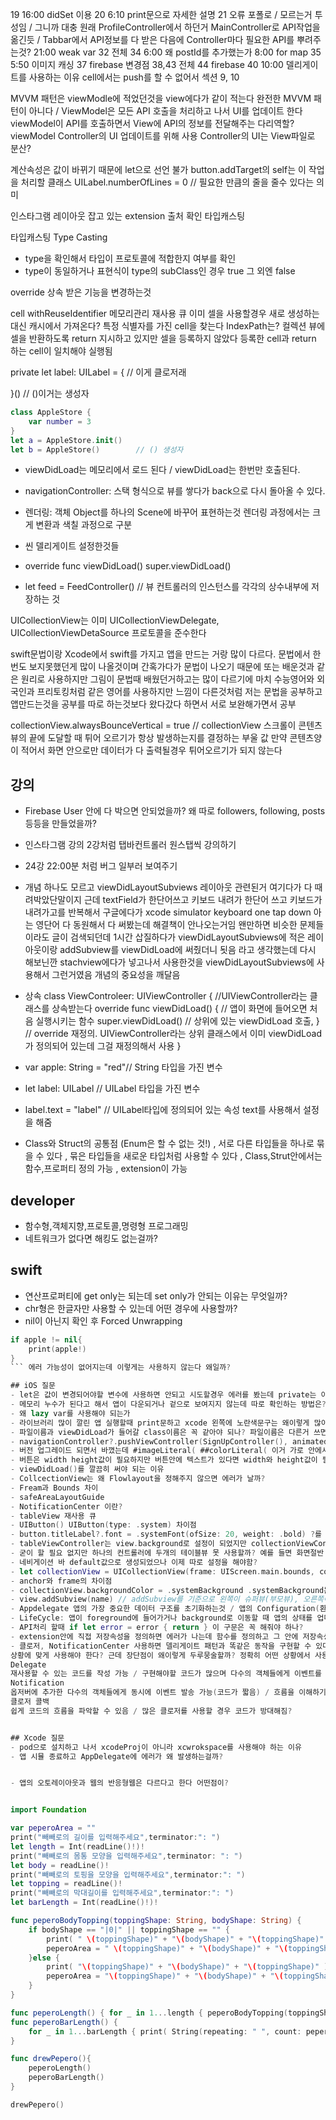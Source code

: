 19 16:00 didSet 이용
20 6:10 print문으로 자세한 설명
21 오류 포폴로 / 모르는거 투성임 / 그니까 대충 원래 ProfileController에서 하던거 MainController로 API작업을 옮긴듯 / Tabbar에서 API정보를 다 받은 다음에 Controller마다 필요한 API를 뿌려주는것? 21:00 weak var
32 전체 
34 6:00 왜 postId를 추가했는가 8:00 for map
35 5:50 이미지 캐싱 
37 firebase 변경점
38,43 전체 44 firebase
40 10:00 델리게이트를 사용하는 이유 cell에서는 push를 할 수 없어서
섹션 9, 10


MVVM 패턴은 viewModle에 적었던것을 view에다가 같이 적는다
완전한 MVVM 패턴이 아니다 / ViewModel은 모든 API 호출을 처리하고 나서 UI를 업데이트 한다
viewModel이 API를 호출하면서 View에 API의 정보를 전달해주는 다리역할?
viewModel Controller의 UI 업데이트를 위해 사용
Controller의 UI는 View파일로 분산?


계산속성은 값이 바뀌기 때문에 let으로 선언 불가
button.addTarget의 self는 이 작업을 처리할 클래스
UILabel.numberOfLines = 0 // 필요한 만큼의 줄을 줄수 있다는 의미

인스타그램 레이아웃 잡고 있는 extension 출처 확인
타입캐스팅

타입캐스팅 Type Casting
- type을 확인해서 타입이 프로토콜에 적합한지 여부를 확인
- type이 동일하거나 표현식이 type의 subClass인 경우 true 그 외엔 false 


override 상속 받은 기능을 변경하는것

cell withReuseIdentifier 메모리관리 재사용 큐
이미 셀을 사용할경우 새로 생성하는 대신 캐시에서 가져온다?
특정 식별자를 가진 cell을 찾는다
IndexPath는?
컬렉션 뷰에 셀을 반환하도록 return 지시하고 있지만 셀을 등록하지 않았다
등록한 cell과 return 하는 cell이 일치해야 실행됨


private let label: UILabel = {      // 이게 클로저래

}() // ()이거는 생성자

```swift
class AppleStore {
    var number = 3
}
let a = AppleStore.init()
let b = AppleStore()        // () 생성자
```

- viewDidLoad는 메모리에서 로드 된다 / viewDidLoad는 한번만 호출된다.
- navigationController: 스택 형식으로 뷰를 쌓다가 back으로 다시 돌아올 수 있다.
- 렌더링: 객체 Object를 하나의 Scene에 바꾸어 표현하는것 렌더링 과정에서는 크게 변환과 색칠 과정으로 구분


- 씬 델리게이트 설정한것들
- override func viewDidLoad() super.viewDidLoad()
- let feed = FeedController() // 뷰 컨트롤러의 인스턴스를 각각의 상수내부에 저장하는 것

UICollectionView는 이미 UICollectionViewDelegate, UICollectionViewDetaSource 프로토콜을 준수한다

swift문법이랑 Xcode에서 swift를 가지고 앱을 만드는 거랑 많이 다르다.
문법에서 한번도 보지못했던게 많이 나올것이며 간혹가다가 문법이 나오기 때문에 또는 배운것과 같은 원리로 사용하지만 그림이 문법때 배웠던거하고는 많이 다르기에
마치 수능영어와 외국인과 프리토킹처럼 같은 영어를 사용하지만 느낌이 다른것처럼
저는 문법을 공부하고 앱만드는것을 공부를 따로 하는것보다 왔다갔다 하면서 서로 보완해가면서 공부
 


collectionView.alwaysBounceVertical = true          // collectionView 스크롤이 콘텐츠뷰의 끝에 도달할 때 튀어 오르기가 항상 발생하는지를 결정하는 부울 값 만약 콘텐츠양이 적어서 화면 안으로만 데이터가 다 출력될경우 튀어오르기가 되지 않는다



## 강의
- Firebase User 안에 다 박으면 안되었을까? 왜 따로 followers, following, posts 등등을 만들었을까?
- 인스타그램 강의 2강처럼 탭바컨트롤러 원스탭씩 강의하기
- 24강 22:00분 처럼 버그 일부러 보여주기
- 개념 하나도 모르고 viewDidLayoutSubviews 레이아웃 관련된거 여기다가 다 때려박았단말이지 근데 textField가 한단어쓰고 키보드 내려가 한단어 쓰고 키보드가 내려가고를 반복해서 구글에다가 xcode simulator keyboard one tap down 아는 영단어 다 동원해서 다 써봤는데 해결책이 안나오는거임 왠만하면 비슷한 문제들이라도 글이 검색되던데 1시간 삽질하다가 viewDidLayoutSubviews에 적은 레이아웃이랑 addSubview를 viewDidLoad에 써줬더니 됫음 라고 생각했는데 다시 해보닌깐 stachview에다가 넣고나서 사용한것을 viewDidLayoutSubviews에 사용해서 그런거였음 개념의 중요성을 깨달음

- 상속
class ViewControleer: UIViewController { //UIViewController라는 클래스를 상속받는다
        override func viewDidLoad() {   // 앱이 화면에 들어오면 처음 실행시키는 함수
            super.viewDidLoad()         // 상위에 있는 viewDidLoad 호출,
        }
    // override 재정의. UIViewController라는 상위 클래스에서 이미 viewDidLoad가 정의되어 있는데 그걸 재정의해서 사용
}
- var apple: String = "red"// String 타입을 가진 변수
- let label: UILabel      // UILabel 타입을 가진 변수
- label.text = "label"    // UILabel타입에 정의되어 있는 속성 text를 사용해서 설정을 해줌

- Class와 Struct의 공통점 (Enum은 할 수 없는 것!)
, 서로 다른 타입들을 하나로 묶을 수 있다
, 묶은 타입들을 새로운 타입처럼 사용할 수 있다
, Class,Strut안에서는 함수,프로퍼티 정의 가능
, extension이 가능



## developer
- 함수형,객체지향,프로토콜,명령형 프로그래밍
- 네트워크가 없다면 해킹도 없는걸까?

## swift
- 연산프로퍼티에 get only는 되는데 set only가 안되는 이유는 무엇일까?
- chr형은 한글자만 사용할 수 있는데 어떤 경우에 사용할까?
- nil이 아닌지 확인 후 Forced Unwrapping
```swift
if apple != nil{
    print(apple!)
}
``` 에러 가능성이 없어지는데 이렇게는 사용하지 않는다 왜일까?

## iOS 질문
- let은 값이 변경되어야할 변수에 사용하면 안되고 시도할경우 에러를 봤는데 private는 아무곳이나 사용해도 되나?
- 메모리 누수가 된다고 해서 앱이 다운되거나 겉으로 보여지지 않는데 따로 확인하는 방법은?
- 왜 lazy var를 사용해야 되는가
- 라이브러리 많이 깔린 앱 실행할때 print문하고 xcode 왼쪽에 노란색문구는 왜이렇게 많이 뜨는걸까?
- 파일이름과 viewDidLoad가 들어갈 class이름은 꼭 같아야 되나? 파일이름은 다른거 쓰면 안될까? 작동이 안되는걸까 보기 편하기 위해서 그런걸까?
- navigationController?.pushViewController(SignUpController(), animated: true)처럼 바로넣는거랑 vc변수 따로 만들어서 하는거랑 어느게 더 좋은 방법인지
- 버전 업그레이드 되면서 바꼈는데 #imageLiteral( ##colorLiteral( 이거 가로 안에서는 어떻게 사용하지?
- 버튼은 width height값이 필요하지만 버튼안에 텍스트가 있다면 width와 height값이 필요없다 왜?
- viewDidLoad()를 깔끔히 써야 되는 이유
- CollcectionView는 왜 Flowlayout을 정해주지 않으면 에러가 날까?
- Fream과 Bounds 차이
- safeAreaLayoutGuide
- NotificationCenter 이란?
- tableView 재사용 큐 
- UIButton() UIButton(type: .system) 차이점
- button.titleLabel?.font = .systemFont(ofSize: 20, weight: .bold) ?를 왜 붙일까?
- tableViewController는 view.background로 설정이 되었지만 collectionViewController는 collectionView.background로 해야 설정이 되었다 왜일까?
- 굳이 할 필요 없지만 하나의 컨트롤러에 두개의 테이블뷰 못 사용할까? 예를 들면 화면절반 위쪽에 테이블뷰하나 아래쪽에 테이블뷰 하나 이렇게
- 네비게이션 바 default값으로 생성되었으나 이제 따로 설정을 해야함?
- let collectionView = UICollectionView(frame: UIScreen.main.bounds, collectionViewLayout: UICollectionViewFlowLayout()) 이게 frame에 .zero를 주면 collectionView.frame = view.bounds를 따로 줘야하지만 저렇게 쓰니 따로 줄 필요가 없었다
- anchor와 frame의 차이점
- collectionView.backgroundColor = .systemBackground .systemBackground는 다크모드에 맞춰서 자동으로 변경해준다
- view.addSubview(name) // addSubview를 기준으로 왼쪽이 슈퍼뷰(부모뷰), 오른쪽이 서브뷰(자식뷰)
- Appdelegate 앱의 가장 중요한 데이터 구조를 초기화하는것 / 앱의 Configuration(환경설정) / 앱 밖에서 발생한 알림(배터리 부족, 다운로드 완료 등)에 대응 /푸쉬알림등록, 위치서비스, 앱종료 등과 같은 외부 서비스 처리
- LifeCycle: 앱이 foreground에 들어가거나 background로 이동할 때 앱의 상태를 업데이트 하는 등의 생명 주기 이벤트
- API처리 할때 if let error = error { return } 이 구문은 꼭 해줘야 하나?
- extension안에 직접 저장속성을 정의하면 에러가 나는데 함수를 정의하고 그 안에 저장속성을 정의하면 에러가 나지 않았음?
- 클로저, NotificationCenter 사용하면 델리게이트 패턴과 똑같은 동작을 구현할 수 있다
상황에 맞게 사용해야 한다? 근데 장단점이 왜이렇게 두루뭉술할까? 정확히 어떤 상황에서 사용해야 할까?
Delegate
재사용할 수 있는 코드를 작성 가능 / 구현해야할 코드가 많으며 다수의 객체들에게 이벤트를 호출하는 방식이 비효율적
Notification
옵저버에 추가한 다수의 객체들에게 동시에 이벤트 발송 가능(코드가 짧음) / 흐름을 이해하기 어려움?
클로저 콜백
쉽게 코드의 흐름을 파악할 수 있음 / 많은 클로저를 사용할 경우 코드가 방대해짐?


## Xcode 질문
- pod으로 설치하고 나서 xcodeProj이 아니라 xcwrokspace를 사용해야 하는 이유
- 앱 시뮬 종료하고 AppDelegate에 에러가 왜 발생하는걸까?


- 앱의 오토레이아웃과 웹의 반응형웹은 다르다고 한다 어떤점이?


import Foundation

var peperoArea = ""
print("빼빼로의 길이를 입력해주세요",terminator:": ")
let length = Int(readLine()!)!
print("빼빼로의 몸통 모양을 입력해주세요",terminator: ": ")
let body = readLine()!
print("빼빼로의 토핑을 모양을 입력해주세요",terminator:": ")
let topping = readLine()!
print("빼빼로의 막대길이를 입력해주세요",terminator:": ")
let barLength = Int(readLine()!)!

func peperoBodyTopping(toppingShape: String, bodyShape: String) {
    if bodyShape == "|0|" || toppingShape == "" {
        print( " \(toppingShape)" + "\(bodyShape)" + "\(toppingShape)" )
        peperoArea = " \(toppingShape)" + "\(bodyShape)" + "\(toppingShape)"
    }else {
        print( "\(toppingShape)" + "\(bodyShape)" + "\(toppingShape)" )
        peperoArea = "\(toppingShape)" + "\(bodyShape)" + "\(toppingShape)"
    }
}

func peperoLength() { for _ in 1...length { peperoBodyTopping(toppingShape: topping, bodyShape: body) }  }
func peperoBarLength() {
    for _ in 1...barLength { print( String(repeating: " ", count: peperoArea.count / 2 - 1) + "| |" ) }
}

func drewPepero(){
    peperoLength()
    peperoBarLength()
}

drewPepero()
